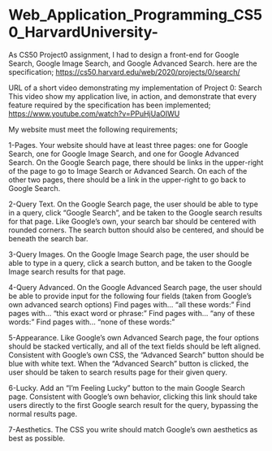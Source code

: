 # Web_Application_Programming_CS50_HarvardUniversity-

As CS50 Project0 assignment, I had to design a front-end for Google Search, Google Image Search, and Google Advanced Search.
here are the specification;
https://cs50.harvard.edu/web/2020/projects/0/search/

URL of a short video demonstrating my implementation of Project 0: Search
This video show my application live, in action, and demonstrate that every feature required by the specification has been implemented;
https://www.youtube.com/watch?v=PPuHjUaOIWU

My website must meet the following requirements;

1-Pages. Your website should have at least three pages: one for Google Search, one for Google Image Search, and one for Google Advanced Search.
On the Google Search page, there should be links in the upper-right of the page to go to Image Search or Advanced Search. On each of the other two pages, there should be a link in the upper-right to go back to Google Search.

2-Query Text. On the Google Search page, the user should be able to type in a query, click “Google Search”, and be taken to the Google search results for that page.
Like Google’s own, your search bar should be centered with rounded corners. The search button should also be centered, and should be beneath the search bar.

3-Query Images. On the Google Image Search page, the user should be able to type in a query, click a search button, and be taken to the Google Image search results for that page.

4-Query Advanced. On the Google Advanced Search page, the user should be able to provide input for the following four fields (taken from Google’s own advanced search options)
Find pages with… “all these words:”
Find pages with… “this exact word or phrase:”
Find pages with… “any of these words:”
Find pages with… “none of these words:”

5-Appearance. Like Google’s own Advanced Search page, the four options should be stacked vertically, and all of the text fields should be left aligned.
Consistent with Google’s own CSS, the “Advanced Search” button should be blue with white text. When the “Advanced Search” button is clicked, the user should be taken to search results page for their given query.

6-Lucky. Add an “I’m Feeling Lucky” button to the main Google Search page. Consistent with Google’s own behavior, clicking this link should take users directly to the first Google search result for the query, bypassing the normal results page.

7-Aesthetics. The CSS you write should match Google’s own aesthetics as best as possible.
